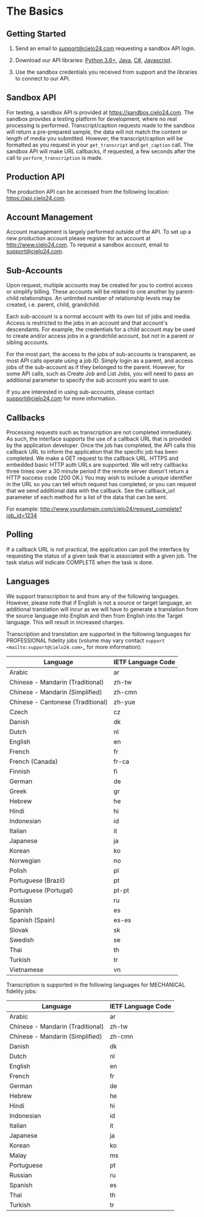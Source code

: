 The Basics
==========

Getting Started
---------------
1. Send an email to [support@cielo24.com](mailto:support@cielo24.com>) requesting a sandbox API login.

2. Download our API libraries: [Python 3.6+](https://github.com/Cielo24/cielo24-python>), [Java](https://github.com/Cielo24/cielo24-java>), [C#](https://github.com/Cielo24/cielo24-dotnet>), [Javascript](https://github.com/cielo24/cielo24-js).

3. Use the sandbox credentials you received from support and the libraries to connect to our API.

Sandbox API
-----------
For testing, a sandbox API is provided at https://sandbox.cielo24.com.
The sandbox provides a testing platform for development, where no real processing is performed.
Transcript/caption requests made to the sandbox will return a pre-prepared sample, the data will not match the content or length of media you submitted.
However, the transcript/caption will be formatted as you request in your `get_transcript` and `get_caption` call.
The sandbox API will make URL callbacks, if requested, a few seconds after the call to `perform_transcription` is made.

Production API
--------------
The production API can be accessed from the following location: https://api.cielo24.com.

Account Management
------------------

Account management is largely performed outside of the API. To set up a new production account please register for an account at http://www.cielo24.com.
To request a sandbox account, email to [support@cielo24.com](mailto:support@cielo24.com>).

Sub-Accounts
------------

Upon request, multiple accounts may be created for you to control access or simplify billing.
These accounts will be related to one another by parent-child relationships.
An unlimited number of relationship levels may be created, i.e. parent, child, grandchild.

Each sub-account is a normal account with its own list of jobs and media.
Access is restricted to the jobs in an account and that account's descendants.
For example, the credentials for a child account may be used to create and/or access jobs in a grandchild account, but not in a parent or sibling accounts.

For the most part, the access to the jobs of sub-accounts is transparent, as most API calls operate using a job ID.
Simply login as a parent, and access jobs of the sub-account as if they belonged to the parent.
However, for some API calls, such as Create Job and List Jobs, you will need to pass an additional
parameter to specify the sub account you want to use.

If you are interested in using sub-accounts, please contact support@cielo24.com for more information.

Callbacks
---------

Processing requests such as transcription are not completed immediately.
As such, the interface supports the use of a callback URL that is provided by the application developer.
Once the job has completed, the API calls this callback URL to inform the application that the specific job has been completed.
We make a GET request to the callback URL. HTTPS and embedded basic HTTP auth URLs are supported.
We will retry callbacks three times over a 30 minute period if the remote server doesn't return a HTTP success code (200 OK.)
You may wish to include a unique identifier in the URL so you can tell which request has completed, or you can request that we send additional data with the callback.
See the callback_url parameter of each method for a list of the data that can be sent.

For example: http://www.yourdomain.com/cielo24/request_complete?job_id=1234

Polling
-------

If a callback URL is not practical, the application can poll the interface by requesting the status of a given task that is associated with a given job. The task status will indicate COMPLETE when the task is done.

Languages
---------

We support transcription to and from any of the following languages. However, please note that if English is not a source or target language, an additional translation will incur as we will have to generate a translation from the source language into English and then from English into the Target language. This will result in increased charges.

Transcription and translation are supported in the following languages for PROFESSIONAL fidelity jobs (volume may vary contact `support <mailto:support@cielo24.com>`_ for more information):

| Language                            | IETF Language Code |
|-------------------------------------|--------------------|
| Arabic                              | ar                 |
| Chinese - Mandarin (Traditional)    | zh-tw              |
| Chinese - Mandarin (Simplified)     | zh-cmn             |
| Chinese - Cantonese (Traditional)   | zh-yue             |
| Czech                               | cz                 |
| Danish                              | dk                 |
| Dutch                               | nl                 |
| English                             | en                 |
| French                              | fr                 |
| French (Canada)                     | fr-ca              |
| Finnish                             | fi                 |
| German                              | de                 |
| Greek                               | gr                 |
| Hebrew                              | he                 |
| Hindi                               | hi                 |
| Indonesian                          | id                 |
| Italian                             | it                 |
| Japanese                            | ja                 |
| Korean                              | ko                 |
| Norwegian                           | no                 |
| Polish                              | pl                 |
| Portuguese (Brazil)                 | pt                 |
| Portuguese (Portugal)               | pt-pt              |
| Russian                             | ru                 |
| Spanish                             | es                 |
| Spanish (Spain)                     | es-es              |
| Slovak                              | sk                 |
| Swedish                             | se                 |
| Thai                                | th                 |
| Turkish                             | tr                 |
| Vietnamese                          | vn                 |

Transcription is supported in the following languages for MECHANICAL fidelity jobs:

| Language                            | IETF Language Code |
|-------------------------------------|--------------------|
| Arabic                              | ar                 |
| Chinese - Mandarin (Traditional)    | zh-tw              |
| Chinese - Mandarin (Simplified)     | zh-cmn             |
| Danish                              | dk                 |
| Dutch                               | nl                 |
| English                             | en                 |
| French                              | fr                 |
| German                              | de                 |
| Hebrew                              | he                 |
| Hindi                               | hi                 |
| Indonesian                          | id                 |
| Italian                             | it                 |
| Japanese                            | ja                 |
| Korean                              | ko                 |
| Malay                               | ms                 |
| Portuguese                          | pt                 |
| Russian                             | ru                 |
| Spanish                             | es                 |
| Thai                                | th                 |
| Turkish                             | tr                 |
